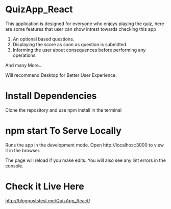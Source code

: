 # QuizApp_React
This application is designed for everyone who enjoys playing the quiz, here are some features that user can show intrest towards checking this app
1. An optional based questions.
2. Displaying the score as soon as question is submitted.
3. Informing the user about consequences before performing any operations.

And many More...

Will recommend Desktop for Better User Experience.
# Install Dependencies
Clone the repository and use npm install in the terminal

# npm start To Serve Locally
Runs the app in the development mode.
Open http://localhost:3000 to view it in the browser.

The page will reload if you make edits.
You will also see any lint errors in the console.

# Check it Live Here
http://blogpoststest.me/QuizApp_React/
